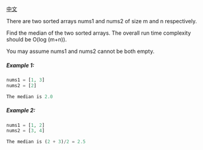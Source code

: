 [中文](./README-zh.md)

There are two sorted arrays nums1 and nums2 of size m and n respectively.

Find the median of the two sorted arrays. The overall run time complexity should be O(log (m+n)).

You may assume nums1 and nums2 cannot be both empty.

##### Example 1:

```php
nums1 = [1, 3]
nums2 = [2]

The median is 2.0
```

##### Example 2:

```php
nums1 = [1, 2]
nums2 = [3, 4]

The median is (2 + 3)/2 = 2.5
```